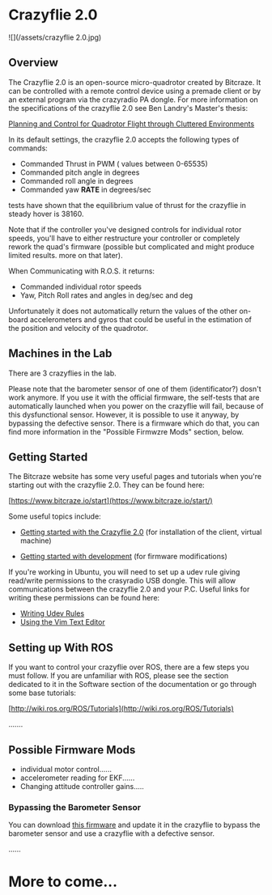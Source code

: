 # **Crazyflie 2.0**

![](/assets/crazyflie 2.0.jpg)

## Overview

The Crazyflie 2.0 is an open-source micro-quadrotor created by Bitcraze. It can be controlled with a remote control device using a premade client or by an external program via the crazyradio PA dongle. For more information on the specifications of the crazyflie 2.0 see Ben Landry's Master's thesis:

[Planning and Control for Quadrotor Flight through Cluttered Environments](http://groups.csail.mit.edu/robotics-center/public_papers/Landry15.pdf)

In its default settings, the crazyflie 2.0 accepts the following types of commands:

* Commanded Thrust in PWM \( values between 0-65535\) 
* Commanded pitch angle in degrees
* Commanded roll angle in degrees
* Commanded yaw **RATE** in degrees/sec

tests have shown that the equilibrium value of thrust for the crazyflie in steady hover is 38160.

Note that if the controller you've designed controls for individual rotor speeds, you'll have to either restructure your controller or completely rework the quad's firmware \(possible but complicated and might produce limited results. more on that later\).

When Communicating with R.O.S. it returns:

* Commanded individual rotor speeds
* Yaw, Pitch Roll rates and angles in deg/sec and deg

Unfortunately it does not automatically return the values of the other on-board accelerometers and gyros that could be useful in the estimation of the position and velocity of the quadrotor.

## Machines in the Lab

There are 3 crazyflies in the lab.

Please note that the barometer sensor of one of them \(identificator?\) dosn't work anymore. If you use it with the official firmware, the self-tests that are automatically launched when you power on the crazyflie will fail, because of this dysfunctional sensor. However, it is possible to use it anyway, by bypassing the defective sensor. There is a firmware which do that, you can find more information in the "Possible Firmwzre Mods" section, below.

## Getting Started

The Bitcraze website has some very useful pages and tutorials when you're starting out with the crazyflie 2.0. They can be found here:

[https://www.bitcraze.io/start](https://www.bitcraze.io/start/)

Some useful topics include:

* [Getting started with the Crazyflie 2.0](https://www.bitcraze.io/getting-started-with-the-crazyflie-2-0/) \(for installation of the client, virtual machine\)

* [Getting started with development](https://www.bitcraze.io/getting-started-with-development/) \(for firmware modifications\)

If you're working in Ubuntu, you will need to set up a udev rule giving read/write permissions to the crasyradio USB dongle. This will allow communications between the crazyflie 2.0 and your P.C. Useful links for writing these permissions can be found here:

* [Writing Udev Rules](http://weininger.net/how-to-write-udev-rules-for-usb-devices.html "writing udev rules")
* [Using the Vim Text Editor](https://coderwall.com/p/adv71w/basic-vim-commands-for-getting-started)

## Setting up With ROS

If you want to control your crazyflie over ROS, there are a few steps you must follow. If you are unfamiliar with ROS, please see the section dedicated to it in the Software section of the documentation or go through some base tutorials:

[http://wiki.ros.org/ROS/Tutorials](http://wiki.ros.org/ROS/Tutorials)

.......

## Possible Firmware Mods

* individual motor control......
* accelerometer reading for EKF......
* Changing attitude controller gains.....

### Bypassing the Barometer Sensor

You can download [this firmware](https://forum.bitcraze.io/download/file.php?id=403) and update it in the crazyflie to bypass the barometer sensor and use a crazyflie with a defective sensor.

......

# More to come...



